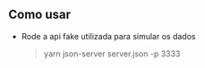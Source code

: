 ## Como usar

- Rode a api fake utilizada para simular os dados
  > yarn json-server server.json -p 3333
